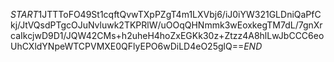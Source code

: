$START$1JTTToFO49St1cqftQvwTXpPZgT4m1LXVbj6/iJ0iYW321GLDniQaPfCkj/JtVQsdPTgcOJuNvluwk2TKPRlW/uOOqQHNmmk3wEoxkegTM7dL/7gnXrcaIkcjwD9D1/JQW42CMs+h2uheH4hoZxEGKk30z+Ztzz4A8hlLwJbCCC6eoUhCXldYNpeWTCPVMXE0QFlyEPO6wDiLD4eO25glQ==$END$
